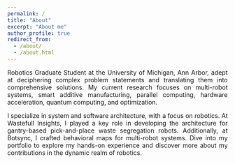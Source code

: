 ```yaml
---
permalink: /
title: "About"
excerpt: "About me"
author_profile: true
redirect_from: 
  - /about/
  - /about.html
---
```


<p style="text-align: justify">
Robotics Graduate Student at the University of Michigan, Ann Arbor, adept at deciphering complex problem statements and translating them into comprehensive solutions. My current research focuses on multi-robot systems, smart additive manufacturing, parallel computing, hardware acceleration, quantum computing, and optimization.</p>

<p style="text-align: justify">
I specialize in system and software architecture, with a focus on robotics. At Wastefull Insights, I played a key role in developing the architecture for gantry-based pick-and-place waste segregation robots. Additionally, at Botsync, I crafted behavioral maps for multi-robot systems. Dive into my portfolio to explore my hands-on experience and discover more about my contributions in the dynamic realm of robotics.</p>



